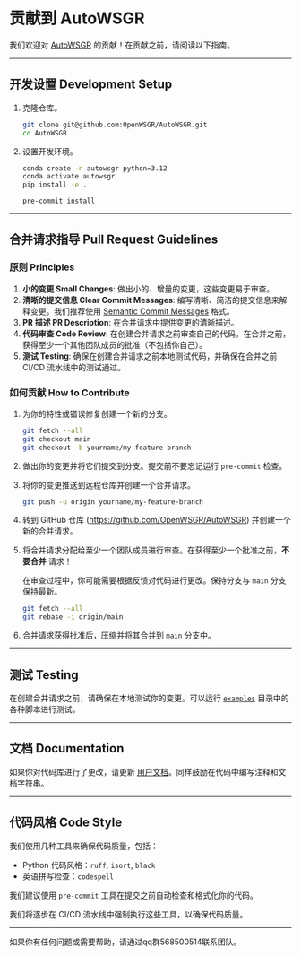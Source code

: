 # 贡献到 AutoWSGR

我们欢迎对 [AutoWSGR](https://github.com/OpenWSGR/AutoWSGR) 的贡献！在贡献之前，请阅读以下指南。

------

## 开发设置 Development Setup

1. 克隆仓库。

    ```bash
    git clone git@github.com:OpenWSGR/AutoWSGR.git
    cd AutoWSGR
    ```
2. 设置开发环境。

    ```bash
    conda create -n autowsgr python=3.12
    conda activate autowsgr
    pip install -e .

    pre-commit install
    ```

------

## 合并请求指导 Pull Request Guidelines

### 原则 Principles

1. **小的变更 Small Changes**: 做出小的、增量的变更，这些变更易于审查。
2. **清晰的提交信息 Clear Commit Messages**: 编写清晰、简洁的提交信息来解释变更。我们推荐使用 [Semantic Commit Messages](https://www.conventionalcommits.org/zh-hans/v1.0.0/) 格式。
3. **PR 描述 PR Description**: 在合并请求中提供变更的清晰描述。
4. **代码审查 Code Review**: 在创建合并请求之前审查自己的代码。在合并之前，获得至少一个其他团队成员的批准（不包括你自己）。
5. **测试 Testing**: 确保在创建合并请求之前本地测试代码，并确保在合并之前 CI/CD 流水线中的测试通过。

### 如何贡献 How to Contribute

1. 为你的特性或错误修复创建一个新的分支。

    ```bash
    git fetch --all
    git checkout main
    git checkout -b yourname/my-feature-branch
    ```

2. 做出你的变更并将它们提交到分支。提交前不要忘记运行 `pre-commit` 检查。

3. 将你的变更推送到远程仓库并创建一个合并请求。

    ```bash
    git push -u origin yourname/my-feature-branch
    ```

4. 转到 GitHub 仓库 (<https://github.com/OpenWSGR/AutoWSGR>) 并创建一个新的合并请求。

5. 将合并请求分配给至少一个团队成员进行审查。在获得至少一个批准之前，**不要合并** 请求！

   在审查过程中，你可能需要根据反馈对代码进行更改。保持分支与 `main` 分支保持最新。

    ```bash
    git fetch --all
    git rebase -i origin/main
    ```

6. 合并请求获得批准后，压缩并将其合并到 `main` 分支中。

------

## 测试 Testing

在创建合并请求之前，请确保在本地测试你的变更。可以运行 [`examples`](./examples) 目录中的各种脚本进行测试。

------

## 文档 Documentation

如果你对代码库进行了更改，请更新 [用户文档](https://www.notion.so/56a26bfe32da4931a6a1ece332173211?v=428430662def42a2a7ea6dac48238d50)。同样鼓励在代码中编写注释和文档字符串。

------

## 代码风格 Code Style

我们使用几种工具来确保代码质量，包括：

- Python 代码风格：`ruff`, `isort`, `black`
- 英语拼写检查：`codespell`

我们建议使用 `pre-commit` 工具在提交之前自动检查和格式化你的代码。

我们将逐步在 CI/CD 流水线中强制执行这些工具，以确保代码质量。

------

如果你有任何问题或需要帮助，请通过qq群568500514联系团队。
